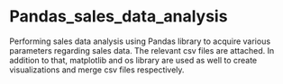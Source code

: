 # Pandas_sales_data_analysis
Performing sales data analysis using Pandas library to acquire various parameters regarding sales data.
The relevant csv files are attached. In addition to that, matplotlib and os library are used as well to create visualizations and merge csv files respectively.
